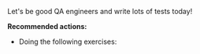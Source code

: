 Let's be good QA engineers and write lots of tests today!


**Recommended actions:**
- Doing the following exercises: 
    